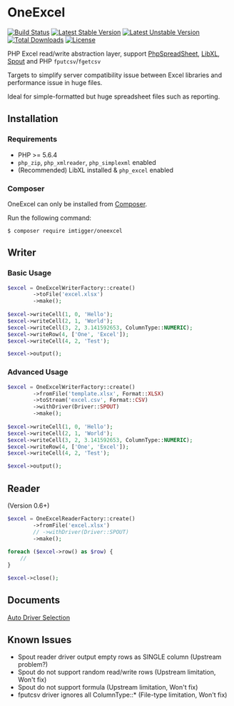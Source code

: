 # OneExcel

[![Build Status](https://travis-ci.org/imTigger/OneExcel.svg?branch=master)](https://travis-ci.org/imTigger/OneExcel)
[![Latest Stable Version](https://poser.pugx.org/imtigger/oneexcel/v/stable)](https://packagist.org/packages/imtigger/oneexcel)
[![Latest Unstable Version](https://poser.pugx.org/imtigger/oneexcel/v/unstable)](https://packagist.org/packages/imtigger/oneexcel)
[![Total Downloads](https://poser.pugx.org/imtigger/oneexcel/downloads)](https://packagist.org/packages/imtigger/oneexcel)
[![License](https://poser.pugx.org/imtigger/oneexcel/license)](https://packagist.org/packages/imtigger/oneexcel)

PHP Excel read/write abstraction layer, support [PhpSpreadSheet](https://github.com/PHPOffice/PhpSpreadSheet), [LibXL](https://github.com/iliaal/php_excel), [Spout](https://github.com/box/spout) and PHP `fputcsv`/`fgetcsv`

Targets to simplify server compatibility issue between Excel libraries and performance issue in huge files.

Ideal for simple-formatted but huge spreadsheet files such as reporting.

## Installation

### Requirements

- PHP >= 5.6.4
- `php_zip`, `php_xmlreader`, `php_simplexml` enabled
- (Recommended) LibXL installed & `php_excel` enabled

### Composer

OneExcel can only be installed from [Composer](https://getcomposer.org/).

Run the following command:
```
$ composer require imtigger/oneexcel
```

## Writer

### Basic Usage

```php
$excel = OneExcelWriterFactory::create()
        ->toFile('excel.xlsx')
        ->make();
        
$excel->writeCell(1, 0, 'Hello');
$excel->writeCell(2, 1, 'World');
$excel->writeCell(3, 2, 3.141592653, ColumnType::NUMERIC);
$excel->writeRow(4, ['One', 'Excel']);
$excel->writeCell(4, 2, 'Test');

$excel->output();
```

### Advanced Usage

```php
$excel = OneExcelWriterFactory::create()
        ->fromFile('template.xlsx', Format::XLSX)
        ->toStream('excel.csv', Format::CSV)
        ->withDriver(Driver::SPOUT)
        ->make();
        
$excel->writeCell(1, 0, 'Hello');
$excel->writeCell(2, 1, 'World');
$excel->writeCell(3, 2, 3.141592653, ColumnType::NUMERIC);
$excel->writeRow(4, ['One', 'Excel']);
$excel->writeCell(4, 2, 'Test');

$excel->output();
```

## Reader

(Version 0.6+)

```php
$excel = OneExcelReaderFactory::create()
        ->fromFile('excel.xlsx')
        // ->withDriver(Driver::SPOUT)
        ->make();
        
foreach ($excel->row() as $row) {
    //
}

$excel->close();
```

## Documents

[Auto Driver Selection](https://github.com/imTigger/OneExcel/wiki/Auto-Writer-Driver-Selection)

## Known Issues

- Spout reader driver output empty rows as SINGLE column (Upstream problem?)
- Spout do not support random read/write rows (Upstream limitation, Won't fix)
- Spout do not support formula (Upstream limitation, Won't fix)
- fputcsv driver ignores all ColumnType::* (File-type limitation, Won't fix)
